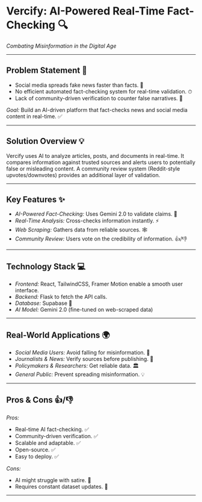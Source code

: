 # Vercify: AI-Powered Real-Time Fact-Checking 🔍

*Combating Misinformation in the Digital Age*

---

## Problem Statement 🚨

*   Social media spreads fake news faster than facts. 🚀
*   No efficient automated fact-checking system for real-time validation. ⏱
*   Lack of community-driven verification to counter false narratives. 👥

*Goal:* Build an AI-driven platform that fact-checks news and social media content in real-time. ✅

---

## Solution Overview 💡

Vercify uses AI to analyze articles, posts, and documents in real-time. It compares information against trusted sources and alerts users to potentially false or misleading content. A community review system (Reddit-style upvotes/downvotes) provides an additional layer of validation.

---

## Key Features ✨

*   *AI-Powered Fact-Checking:* Uses Gemini 2.0 to validate claims. 🧠
*   *Real-Time Analysis:* Cross-checks information instantly. ⚡
*   *Web Scraping:* Gathers data from reliable sources. 🕸
*   *Community Review:* Users vote on the credibility of information. 👍/👎
---

## Technology Stack 💻

*   *Frontend:* React, TailwindCSS, Framer Motion enable a smooth user interface.
*   *Backend:* Flask to fetch the API calls.
*   *Database:* Supabase 💾
*   *AI Model:* Gemini 2.0 (fine-tuned on web-scraped data)
---

## Real-World Applications 🌍

*   *Social Media Users:* Avoid falling for misinformation. 📱
*   *Journalists & News:* Verify sources before publishing. 📰
*   *Policymakers & Researchers:* Get reliable data. 🏛
*   *General Public:* Prevent spreading misinformation. 💡

---

## Pros & Cons 👍/👎

*Pros:*

*   Real-time AI fact-checking. ✅
*   Community-driven verification. ✅
*   Scalable and adaptable. ✅
*   Open-source. ✅
*   Easy to deploy. ✅

*Cons:*

*   AI might struggle with satire. 🤔
*   Requires constant dataset updates. 🔄

---
